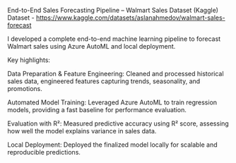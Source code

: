 End-to-End Sales Forecasting Pipeline – Walmart Sales Dataset (Kaggle)
Dataset - https://www.kaggle.com/datasets/aslanahmedov/walmart-sales-forecast


I developed a complete end-to-end machine learning pipeline to forecast Walmart sales using Azure AutoML and local deployment. 

Key highlights:

Data Preparation & Feature Engineering: Cleaned and processed historical sales data, engineered features capturing trends, seasonality, and promotions.

Automated Model Training: Leveraged Azure AutoML to train regression models, providing a fast baseline for performance evaluation.

Evaluation with R²: Measured predictive accuracy using R² score, assessing how well the model explains variance in sales data.

Local Deployment: Deployed the finalized model locally for scalable and reproducible predictions.
